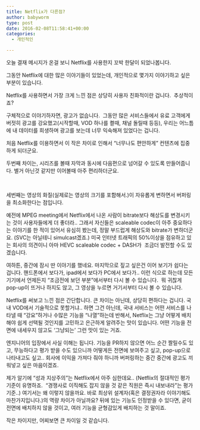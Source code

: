 ```yaml
---
title: Netflix가 다른점?
author: babyworm
type: post
date: 2016-02-08T11:58:41+00:00
categories:
  - 개인적인

---
```

오늘 결재 메시지가 온걸 보니 Netflix를 사용한지 꼬박 한달이 되었나봅니다.

그동안 Netflix에 대한 많은 이야기들이 있었는데, 개인적으로 몇가지 이야기하고 싶은 부분이 있습니다.

Netflix를 사용하면서 가장 크게 느낀 점은 상당히 사용자 친화적이란 겁니다.  추상적이죠?

구체적으로 이야기하자면, 광고가 없습니다.  그동안 많은 서비스들에서 유료 고객에게 버젓히 광고를 강요했고(시작할때, VOD 하나를 켤때, 채널 돌릴때 등등), 우리는 어느틈에 내 데이터를 희생하며 광고를 보는데 너무 익숙해져 있었다는 겁니다.

처음 Netflix를 이용하면서 이 작은 차이로 인해서 &#8220;너무나도 편안하게&#8221; 컨텐츠에 집중하게 되더군요.

두번째 차이는, 시리즈를 볼때 자막과 동시에 다음편으로 넘어갈 수 있도록 만들어줍니다. 별거 아닌것 같지만 이어볼때 아주 편리하더군요.

&nbsp;

세번째는 영상의 화질(실제로는 영상의 크기를 포함해서.)이 자유롭게 변하면서 버퍼링을 최소화한다는 점입니다.

예전에 MPEG meeting에서 Netflix에서 나온 사람이 bitrate보다 해상도를 변경시키는 것이 사용자들에게 더 좋더라.. 그래서 자신들은 scaleable codec이 아주 중요하다는 이야기를 한 적이 있어서 유심히 봤는데, 정말 부드럽게 해상도와 bitrate가 변하더군요. (SVC는 아닐테니 simulcast겠죠.) 미국 인터넷 트래픽의 50%이상을 점유하고 있는 회사의 의견이니 아마 HEVC scaleable codec + DASH가  조금더 발전할 수도 있겠습니다.

여하튼, 중간에 잠시 딴 이야기를 했네요. 마지막으로 짚고 싶은건 이어 보기가 쉽다는 겁니다. 핸드폰에서 보다가, ipad에서 보다가 PC에서 보다가.. 이런 식으로 하는데 모든 기기에서 언제든지 &#8220;조금전에 보던 부분&#8221;에서부터 다시 볼 수 있습니다.  뭐 귀찮게 pop-up이 뜨거나 하지도 않고, 그 영상을 누르면 거기서부터 다시 볼 수 있습니다.

Netflix를 써보고 느낀 점은 간단합니다. 큰 차이는 아닌데, 상당히 편하다는 겁니다. 국내 VOD에서 기술적으로 못할거냐.. 하면 그건 아닌데, 국내 서비스는 어떤 서비스를 나타낼 때 &#8220;강요&#8221;하거나 수많은 기능을 &#8220;나열&#8221;하는데 반해서, Netflix는 그냥 어떻게 배치해야 쉽게 선택될 것인지를 고민하고 은근하게 알려주는 맛이 있습니다. 어떤 기능을 전면에 내세우지 않고도 &#8216;그냥되는&#8217; 그런 맛이 있는 거죠.

엔지니어의 입장에서 사실 이해는 됩니다. 기능을 PR하지 않으면 어느 순간 짤릴수도 있고, 무능하다고 평가 받을 수도 있으니까 어떻게든 전면에 보여주고 싶고, pop-up으로 나타내고도 싶고.. 회사에 이익을 가져다 줘야 하니까 버퍼링하는 중간 중간에 광고도 끼워넣고 싶은 마음이겠죠.

제가 알기에 &#8220;성과 지상주의&#8221;는 Netflix에서 아주 심한데요.. (Netflix의 절대적인 평가 기준이 유명하죠.  &#8220;경쟁사로 이직해도 잡지 않을 것 같은 직원은 즉시 내보내라&#8221;는 평가기준..) 여기서는 왜 이렇지 않을까요. 바로 최상위 설계자(혹은 결정권자라 이야기해도 마찬가지입니다.)의 역량 차이가 아닐까요? 뒤에 있는 기능도 인정받을 수 있다면, 굳이 전면에 배치하지 않을 것이고, 여러 기능을 균형감있게 배치하는 것 말이죠.

작은 차이지만, 어찌보면 큰 차이일 것 같습니다.
